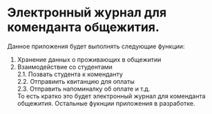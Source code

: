 # Электронный журнал для коменданта общежития.
Данное приложения будет выполнять следующие функции:
  1) Хранение данных о проживающих в общежитии
  2) Взаимодействие со студентами\
    2.1. Позвать студента к коменданту\
    2.2. Отправиить квитанцию для оплаты\
    2.3. Отправить напоминалку об оплате и т.д.\
То есть кратко это будет электронный журнал для коменданта общежития. Остальные фукнции приложения в разработке.
  
